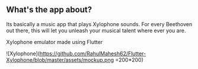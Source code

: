 ## What's the app about?
Its basically a music app that plays Xylophone sounds. For every Beethoven out there, this will let you unleash your musical talent where ever you are. 

Xylophone emulator made using Flutter

![Xylophone](https://github.com/RahulMahesh62/Flutter-Xylophone/blob/master/assets/mockup.png =200*200)
